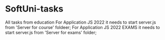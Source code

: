 # SoftUni-tasks
All tasks from education
For Application JS 2022  it needs to start server.js from 'Server for course' foldeer;
For Application JS 2022 EXAMS it needs to start server.js from 'Server for exams' folder;
